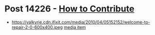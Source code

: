 # Post 14226 - [How to Contribute](https://www.ifixit.com/News/14226/how-to-contribute)

- https://valkyrie.cdn.ifixit.com/media/2010/04/05152152/welcome-to-repair-2-0-600x400.jpeg [media item](media-28555.md)